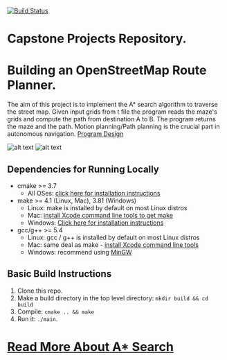 [![Build Status](https://travis-ci.com/charity1475/messanger.io.svg?token=emDS5SVA99dbgxURt67q&branch=main)](https://travis-ci.com/charity1475/messanger.io) 
# Capstone Projects Repository.
# Building an OpenStreetMap Route Planner.

The aim of this project is to implement the A* search algorithm  to traverse the street map.
Given input grids from t file the program reads the maze's grids and compute the path from 
destination A to B. The program returns the maze and the path. Motion planning/Path planning is the
crucial part in autonomous navigation. [Program Design](resources/ProgramDesign.md)

![alt text](https://github.com/charity1475/PathFinder/blob/master/resources/bestpath.png?raw=true)  ![alt text](https://github.com/charity1475/PathFinder/blob/master/resources/grid.png?raw=true)


## Dependencies for Running Locally
* cmake >= 3.7
  * All OSes: [click here for installation instructions](https://cmake.org/install/)
* make >= 4.1 (Linux, Mac), 3.81 (Windows)
  * Linux: make is installed by default on most Linux distros
  * Mac: [install Xcode command line tools to get make](https://developer.apple.com/xcode/features/)
  * Windows: [Click here for installation instructions](http://gnuwin32.sourceforge.net/packages/make.htm)
* gcc/g++ >= 5.4
  * Linux: gcc / g++ is installed by default on most Linux distros
  * Mac: same deal as make - [install Xcode command line tools](https://developer.apple.com/xcode/features/)
  * Windows: recommend using [MinGW](http://www.mingw.org/)

## Basic Build Instructions

1. Clone this repo.
2. Make a build directory in the top level directory: `mkdir build && cd build`
3. Compile: `cmake .. && make`
4. Run it: `./main`.
   

# [Read More About A* Search](http://theory.stanford.edu/~amitp/GameProgramming/Heuristics.html)